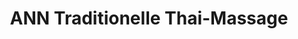 ---
title: "ANN Traditionelle Thai-Massage"
url: /dresden/ann-traditionelle-thai-massage/
shop: Massage
---